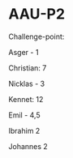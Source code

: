 # AAU-P2

Challenge-point:

Asger - 1

Christian: 7

Nicklas - 3

Kennet: 12

Emil - 4,5

Ibrahim  2

Johannes 2

